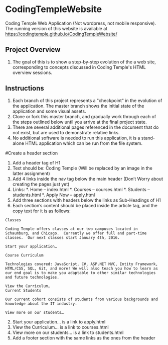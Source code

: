 # CodingTempleWebsite
Coding Temple Web Application (Not wordpress, not mobile responsive).
The running version of this website is available at https://codingtemple.github.io/CodingTempleWebsite/

## Project Overview
1. The goal of this is to show a step-by-step evolution of the a web site, corresponding to concepts discussed in Coding Temple's HTML overview sessions.

## Instructions 
1. Each branch of this project represents a "checkpoint" in the evolution of the application.  The master branch shows the initial state of the application and some visual assets.
2. Clone or fork this master branch, and gradually work through each of the steps outlined below until you arrive at the final project state.
3. There are several additional pages referenced in the document that do not exist, but are used to demonstrate relative links.
4. No additional software is needed to run this application, it is a stand-alone HTML application which can be run from the file system.

#Create a header section 
1.	Add a header tag of H1
  1.	Text should be: Coding Temple (Will be replaced by an image in the latter assignment)
  2.	Add 4 links inside the nav tag below the main header (Don’t Worry about creating the pages just yet)
  3.	Links:
    *.	Home – index.html
    *.	Courses – courses.html
    *.	Students – students.html
    *.	Apply Now – apply.html
2.	Add three sections with headers below the links as Sub-Headings of H1
  1.	Each section’s content should be placed inside the article tag, and the copy text for it is as follows:
```
Classes

Coding Temple offers classes at our two campuses located in Schaumburg, and Chicago.  Currently we offer full and part-time classes.  Our next classes start January 4th, 2016.

Start your application…

Course Curriculum

Technologies covered: JavaScript, C#, ASP.NET MVC, Entity Framework, HTML/CSS, SQL, Git, and more! We will also teach you how to learn as our end goal is to make you adaptable to other similar technologies and future technologies.

View the Curriculum…
Current Students

Our current cohort consists of students from various backgrounds and knowledge about the IT industry.

View more on our students…
```
  2.    Start your application… is a link to apply.html
  3.    View the Curriculum… is a link to courses.html
  4.    View more on our students… is a link to students.html
3.	Add a footer section with the same links as the ones from the header
